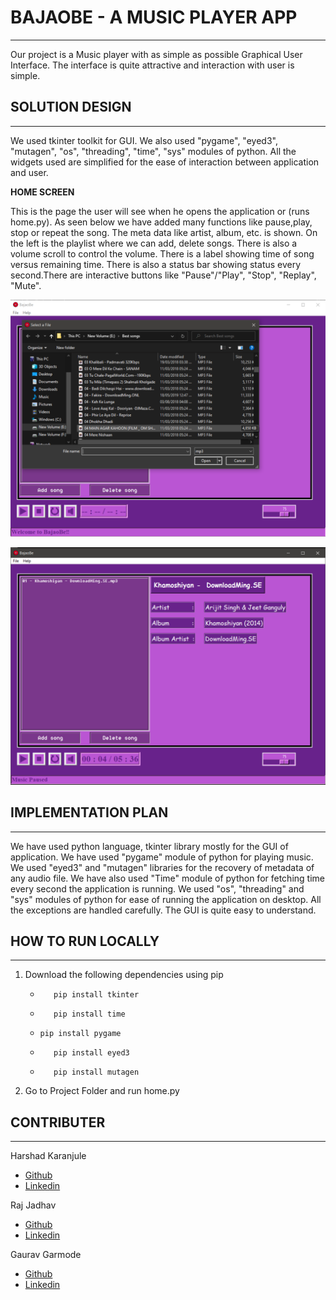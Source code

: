 # BAJAOBE - A MUSIC PLAYER APP

___

Our project is a Music player with as simple as possible Graphical User Interface. The interface is quite attractive and interaction with user is simple.

## SOLUTION DESIGN

___

We used tkinter toolkit for GUI. We also used "pygame", "eyed3", "mutagen", "os", "threading", "time", "sys" modules of python. All the widgets used are simplified for the ease of interaction between application and user.

**HOME SCREEN**

This is the page the user will see when he opens the application or (runs home.py). As seen below we have added many functions like pause,play, stop or repeat the song. The meta data like artist, album, etc. is shown. On the left is the playlist where we can add, delete songs. There is also a volume scroll to control the volume. There is a label showing time of song versus remaining time. There is also a status bar showing status every second.There are interactive buttons like "Pause"/"Play", "Stop", "Replay", "Mute".

![2](https://github.com/Garmode3073/BajaoBe/blob/main/ss/2.png)

![1](https://github.com/Garmode3073/BajaoBe/blob/main/ss/1.png)

## IMPLEMENTATION PLAN

___

We have used python language, tkinter library mostly for the GUI of application. We have used "pygame" module of python for playing music. We used  "eyed3" and "mutagen" libraries for the recovery of metadata of any audio file.  We have also used "Time" module of python for fetching time every second the application is running. We used "os", "threading" and "sys" modules of python for ease of running the application on desktop. All the exceptions are handled carefully. The GUI is quite easy to understand. 

## HOW TO RUN LOCALLY

___

1. Download the following dependencies using pip

   * ```
        pip install tkinter
     ```
     
   * ```
        pip install time
     ```
     
   * ```
     pip install pygame
     ```
     
   * ```
        pip install eyed3
        ```
        
   * ```
        pip install mutagen
        ```
   
3. Go to Project Folder and run home.py

## CONTRIBUTER

---

Harshad Karanjule

* [Github](https://github.com/hkaranjule77 "Github")
* [Linkedin](https://www.linkedin.com/in/harshad-karanjule-5b076818b "Linkedin")

Raj Jadhav

* [Github](https://github.com/deathonation "Github")
* [Linkedin](https://www.linkedin.com/in/raj-jadhav-0309961aa "Linkedin")

Gaurav Garmode

* [Github](https://github.com/Garmode3073 "Github")
* [Linkedin](https://www.linkedin.com/in/gaurav-garmode-ab537a175 "Linkedin")
